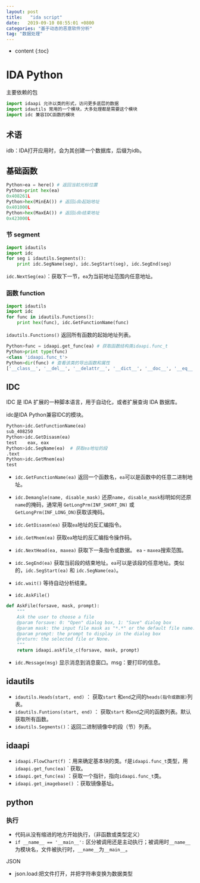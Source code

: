```yaml
---
layout: post
title:   "ida script"
date:   2019-09-10 08:55:01 +0800
categories: "基于动态的恶意软件分析"
tag: "数据处理"
---
```


* content
{:toc}




# IDA Python

主要依赖的包

```python
import idaapi 允许以类的形式，访问更多底层的数据
import idautils 常用的一个模块，大多处理都是需要这个模块 
import idc 兼容IDC函数的模块 
```

## 术语

idb：IDA打开应用时，会为其创建一个数据库，后缀为idb。

## 基础函数

```python
Python>ea = here() # 返回当前光标位置
Python>print hex(ea)
0x408261L
Python>hex(MinEA()) # 返回idb起始地址
0x401000L
Python>hex(MaxEA()) # 返回idb结束地址
0x423000L
```

### 节 segment

```python
import idautils
import idc
for seg i idautils.Segments():
    print idc.SegName(seg), idc.SegStart(seg), idc.SegEnd(seg)
```

`idc.NextSeg(ea)`：获取下一节，`ea`为当前地址范围内任意地址。

### 函数 function

```python
import idautils
import idc
for func in idautils.Functions():
    print hex(func), idc.GetFunctionName(func)
```

`idautils.Functions()` 返回所有函数的起始地址列表。

```python
Python>func = idaapi.get_func(ea) # 获取函数结构类idaapi.func_t
Python>print type(func)
<class 'idaapi.func_t'>
Python>dir(func) # 查看该类的导出函数和属性
['__class__', '__del__', '__delattr__', '__dict__', '__doc__', '__eq__', '__format__', '__getattribute__', '__gt__', '__hash__', '__init__', '__lt__', '__module__', '__ne__', '__new__', '__reduce__', '__reduce_ex__', '__repr__', '__setattr__', '__sizeof__', '__str__', '__subclasshook__', '__swig_destroy__', '__weakref__', '_print', 'analyzed_sp', 'argsize', 'clear', 'color', 'compare', 'contains', 'does_return', 'empty', 'endEA', 'extend', 'flags', 'fpd', 'frame', 'frregs', 'frsize', 'intersect', 'is_far', 'llabelqty', 'llabels', 'overlaps', 'owner', 'pntqty', 'points', 'referers', 'refqty', 'regargqty', 'regargs', 'regvarqty', 'regvars', 'size', 'startEA', 'tailqty', 'tails', 'this', 'thisown']
```



## IDC

IDC 是 IDA 扩展的一种脚本语言，用于自动化，或者扩展查询 IDA 数据库。

idc是IDA Python兼容IDC的模块。

```python
Python>idc.GetFunctionName(ea)
sub_408250
Python>idc.GetDisasm(ea)
test    eax, eax
Python>idc.SegName(ea)  # 获取ea地址的段
.text
Python>idc.GetMnem(ea)
test
```



* `idc.GetFunctionName(ea)` 返回一个函数名，`ea`可以是函数中的任意二进制地址。
* `idc.Demangle(name, disable_mask)` 还原`name`，`disable_mask`标明如何还原`name`的掩码，通常用 `GetLongPrm(INF_SHORT_DN)` 或 `GetLongPrm(INF_LONG_DN)`获取该掩码。
* `idc.GetDisasm(ea)`  获取`ea`地址的反汇编指令。
* `idc.GetMnem(ea)` 获取`ea`地址的反汇编指令操作码。
* `idc.NextHead(ea, maxea)`  获取下一条指令或数据。 `ea` - `maxea`搜索范围。
* `idc.SegEnd(ea)` 获取当前段的结束地址。`ea`可以是该段的任意地址。类似的，`idc.SegStart(ea)`  和 `idc.SegName(ea)`。
*  `idc.wait()` 等待自动分析结束。

* `idc.AskFile()`

```python
def AskFile(forsave, mask, prompt):
    """
    Ask the user to choose a file
    @param forsave: 0: "Open" dialog box, 1: "Save" dialog box
    @param mask: the input file mask as "*.*" or the default file name.
    @param prompt: the prompt to display in the dialog box
    @return: the selected file or None.
    """
    return idaapi.askfile_c(forsave, mask, prompt)
```

* `idc.Message(msg)` 显示消息到消息窗口。msg：要打印的信息。

## idautils

* `idautils.Heads(start, end)` ： 获取`start` 和`end`之间的`heads(指令或数据)`列表。
* `idautils.Funtions(start, end)` ： 获取`start` 和`end`之间的函数列表。默认获取所有函数。
* `idautils.Segments()`：返回二进制镜像中的段（节）列表。

## idaapi

* `idaapi.FlowChart(f)` ：用来确定基本块的类。`f`是`idaapi.func_t`类型，用`idaapi.get_func(ea)` ` 获取。
* `idaapi.get_func(ea)` ：获取一个指针，指向`idaapi.func_t`类。
* `idaapi.get_imagebase()` ：获取镜像基址。



## python

### 执行

* 代码从没有缩进的地方开始执行，（非函数或类型定义）
* `if __name__ == '__main__':` 区分被调用还是主动执行；被调用时`__name__`为模块名，文件被执行时，`__name__`为`__main__`。

JSON

* json.load:把文件打开，并把字符串变换为数据类型

### 


